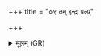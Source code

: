 +++
title = "०९ तम् इन्द्रः प्रत्य्"

+++
<details><summary>मूलम् (GR)</summary>

तम् इन्द्रः प्रत्य् अमुञ्चत-  
-ओजसे वीर्याय कं  
सो अस्मै बलम् इद् दुहे ।  
(…) ॥
</details>